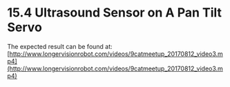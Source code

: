 # 15.4 Ultrasound Sensor on A Pan Tilt Servo

The expected result can be found at:
[http://www.longervisionrobot.com/videos/9catmeetup_20170812_video3.mp4](http://www.longervisionrobot.com/videos/9catmeetup_20170812_video3.mp4)
